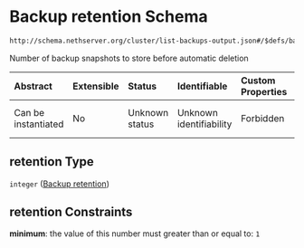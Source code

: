 # Backup retention Schema

```txt
http://schema.nethserver.org/cluster/list-backups-output.json#/$defs/backup-item/properties/retention
```

Number of backup snapshots to store before automatic deletion

| Abstract            | Extensible | Status         | Identifiable            | Custom Properties | Additional Properties | Access Restrictions | Defined In                                                                            |
| :------------------ | :--------- | :------------- | :---------------------- | :---------------- | :-------------------- | :------------------ | :------------------------------------------------------------------------------------ |
| Can be instantiated | No         | Unknown status | Unknown identifiability | Forbidden         | Allowed               | none                | [list-backups-output.json\*](cluster/list-backups-output.json "open original schema") |

## retention Type

`integer` ([Backup retention](list-backups-output-defs-backup-object-properties-backup-retention.md))

## retention Constraints

**minimum**: the value of this number must greater than or equal to: `1`
